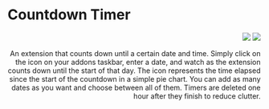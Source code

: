 # Countdown Timer

<div style="text-align: right">  
<a class = "extension-link" title = "Get the extension" href = "https://chrome.google.com/webstore/detail/countdown-timer/ihigneebhahgionaapclffdgiemkacib"><img src = "https://storage.googleapis.com/web-dev-uploads/image/WlD8wC6g8khYWPJUsQceQkhXSlv1/UV4C4ybeBTsZt43U4xis.png"></a>     <a class = "extension-link" title = "Get the extension" href = "https://addons.mozilla.org/en-US/firefox/addon/countdown-timer/"><img src = "https://blog.mozilla.org/addons/files/2015/11/get-the-addon.png"></a>

An extension that counts down until a certain date and time. Simply click on the icon on your addons taskbar, enter a date, and watch as the extension counts down until the start of that day. The icon represents the time elapsed since the start of the countdown in a simple pie chart. You can add as many dates as you want and choose between all of them. Timers are deleted one hour after they finish to reduce clutter.
